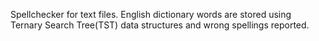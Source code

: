 Spellchecker for text files.
English dictionary words are stored using Ternary Search Tree(TST) data structures and wrong spellings reported.
